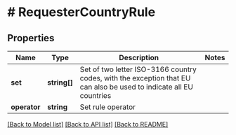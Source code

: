 # # RequesterCountryRule

## Properties

Name | Type | Description | Notes
------------ | ------------- | ------------- | -------------
**set** | **string[]** | Set of two letter ISO-3166 country codes, with the exception that EU can also be used to indicate all EU countries |
**operator** | **string** | Set rule operator |

[[Back to Model list]](../../README.md#models) [[Back to API list]](../../README.md#endpoints) [[Back to README]](../../README.md)
